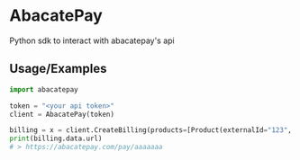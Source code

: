 # AbacatePay
Python sdk to interact with abacatepay's api


## Usage/Examples

```python
import abacatepay

token = "<your api token>"
client = AbacatePay(token)

billing = x = client.CreateBilling(products=[Product(externalId="123", name="Teste", quantity=1, price=101, description="Teste")], returnURL="https://abacatepay.com", completionUrl="https://abacatepay.com")
print(billing.data.url)
# > https://abacatepay.com/pay/aaaaaaa
```